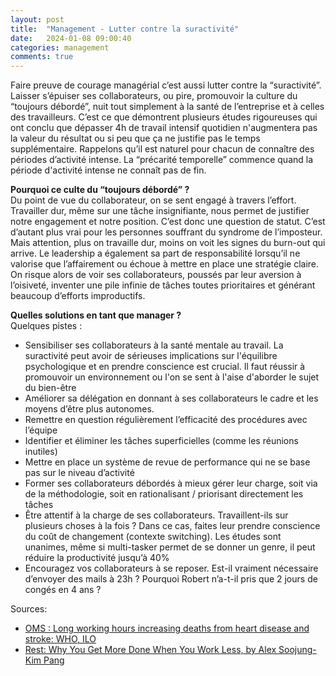 ```yaml
---
layout: post
title:  "Management - Lutter contre la suractivité"
date:   2024-01-08 09:00:40
categories: management
comments: true
---
```


Faire preuve de courage managérial c’est aussi lutter contre la “suractivité”. Laisser s’épuiser ses collaborateurs, ou pire, promouvoir la culture du “toujours débordé”, nuit tout simplement à la santé de l’entreprise et à celles des travailleurs. C’est ce que démontrent plusieurs études rigoureuses qui ont conclu que dépasser 4h de travail intensif quotidien n'augmentera pas la valeur du résultat ou si peu que ça ne justifie pas le temps supplémentaire. 
Rappelons qu’il est naturel pour chacun de connaître des périodes d’activité intense. La “précarité temporelle” commence quand la période d'activité intense ne connaît pas de fin.

**Pourquoi ce culte du “toujours débordé” ?**  
Du point de vue du collaborateur, on se sent engagé à travers l’effort. Travailler dur, même sur une tâche insignifiante, nous permet de justifier notre engagement et notre position. C’est donc une question de statut. C’est d’autant plus vrai pour les personnes souffrant du syndrome de l’imposteur. Mais attention, plus on travaille dur, moins on voit les signes du burn-out qui arrive.
Le leadership a également sa part de responsabilité lorsqu’il ne valorise que l’affairement ou échoue à mettre en place une stratégie claire. On risque alors de voir ses collaborateurs,  poussés par leur aversion à l’oisiveté, inventer une pile infinie de tâches toutes prioritaires et générant beaucoup d’efforts improductifs.

**Quelles solutions en tant que manager ?**  
Quelques pistes :  

- Sensibiliser ses collaborateurs à la santé mentale au travail. La suractivité peut avoir de sérieuses implications sur l'équilibre psychologique et en prendre conscience est crucial. Il faut réussir à promouvoir un environnement ou l'on se sent à l'aise d'aborder le sujet du bien-être
- Améliorer sa délégation en donnant à ses collaborateurs le cadre et les moyens d’être plus autonomes. 
- Remettre en question régulièrement l’efficacité des procédures avec l’équipe
- Identifier et éliminer les tâches superficielles (comme les réunions inutiles)
- Mettre en place un système de revue de performance qui ne se base pas sur le niveau d’activité
- Former ses collaborateurs débordés à mieux gérer leur charge, soit via de la méthodologie, soit en rationalisant / priorisant directement les tâches
- Être attentif à la charge de ses collaborateurs. Travaillent-ils sur plusieurs choses à la fois ? Dans ce cas, faites leur prendre conscience du coût de changement (contexte switching). Les études sont unanimes, même si multi-tasker permet de se donner un genre, il peut réduire la productivité jusqu’à 40%
- Encouragez vos collaborateurs à se reposer. Est-il vraiment nécessaire d’envoyer des mails à 23h ? Pourquoi Robert n’a-t-il pris que 2 jours de congés en 4 ans ?

Sources:
- [OMS : Long working hours increasing deaths from heart disease and stroke: WHO, ILO](https://www.who.int/news/item/17-05-2021-long-working-hours-increasing-deaths-from-heart-disease-and-stroke-who-ilo)
- [Rest: Why You Get More Done When You Work Less, by Alex Soojung-Kim Pang](https://www.amazon.com/Rest-More-Done-When-Work/dp/0465074871)
